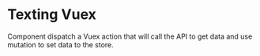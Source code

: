 # Texting Vuex

Component dispatch a Vuex action that will call the API to get data and
use mutation to set data to the store. 


